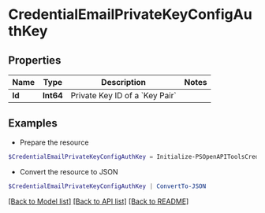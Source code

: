 # CredentialEmailPrivateKeyConfigAuthKey
## Properties

Name | Type | Description | Notes
------------ | ------------- | ------------- | -------------
**Id** | **Int64** | Private Key ID of a &#x60;Key Pair&#x60; | 

## Examples

- Prepare the resource
```powershell
$CredentialEmailPrivateKeyConfigAuthKey = Initialize-PSOpenAPIToolsCredentialEmailPrivateKeyConfigAuthKey  -Id 9
```

- Convert the resource to JSON
```powershell
$CredentialEmailPrivateKeyConfigAuthKey | ConvertTo-JSON
```

[[Back to Model list]](../README.md#documentation-for-models) [[Back to API list]](../README.md#documentation-for-api-endpoints) [[Back to README]](../README.md)

